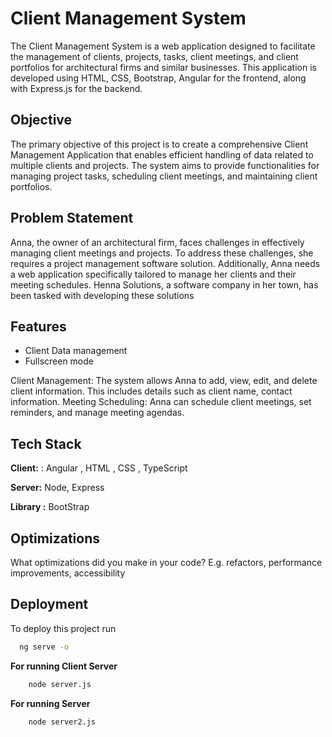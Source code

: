 
# Client Management System

The Client Management System is a web application designed to facilitate the management of clients, projects, tasks, client meetings, and client portfolios for architectural firms and similar businesses. This application is developed using HTML, CSS, Bootstrap, Angular for the frontend, along with Express.js for the backend.
## Objective 
The primary objective of this project is to create a comprehensive Client Management Application that enables efficient handling of data related to multiple clients and projects. The system aims to provide functionalities for managing project tasks, scheduling client meetings, and maintaining client portfolios.
## Problem Statement
Anna, the owner of an architectural firm, faces challenges in effectively managing client meetings and projects. To address these challenges, she requires a project management software solution. Additionally, Anna needs a web application specifically tailored to manage her clients and their meeting schedules. Henna Solutions, a software company in her town, has been tasked with developing these solutions
## Features

- Client Data management
- Fullscreen mode

Client Management: The system allows Anna to add, view, edit, and delete client information. This includes details such as client name, contact information.
Meeting Scheduling: Anna can schedule client meetings, set reminders, and manage meeting agendas.



## Tech Stack

**Client:** : Angular , HTML , CSS , TypeScript 

**Server:** Node, Express

**Library :** BootStrap


## Optimizations

What optimizations did you make in your code? E.g. refactors, performance improvements, accessibility


## Deployment

To deploy this project run

```bash
  ng serve -o
```

**For running Client Server**
```bash
    node server.js
```
**For running Server**
```bash
    node server2.js
```
